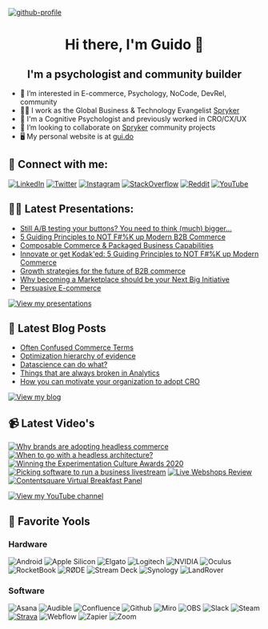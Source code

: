 <!---
gxjansen/gxjansen is a ✨ special ✨ repository because its `README.md` (this file) appears on your GitHub profile.
You can click the Preview link to take a look at your changes.
--->
[![github-profile](https://user-images.githubusercontent.com/487722/198751220-1b9de445-c874-473a-a6d6-dac0fb7557b5.jpg)](https://www.gui.do)
<h1 align="center">Hi there, I'm Guido</a> 👋</h1>
<h2 align="center">I'm a psychologist and community builder</h2>

- 👀 I’m interested in E-commerce, Psychology, NoCode, DevRel, community
- 👨‍💻 I work as the Global Business & Technology Evangelist [Spryker](https://www.spryker.com)
- 🧠 I'm a Cognitive Psychologist and previously worked in CRO/CX/UX
- 💞️ I’m looking to collaborate on [Spryker](https://github.com/spryker) community projects
- 🖥 My personal website is at [gui.do](https://www.gui.do)

## 🤝 Connect with me:
[![LinkedIn](https://img.shields.io/badge/LinkedIn-0077B5?style=for-the-badge&logo=linkedin&logoColor=white)](https://www.linkedin.com/in/gxjansen/)
[![Twitter](https://img.shields.io/badge/Twitter-1DA1F2?style=for-the-badge&logo=twitter&logoColor=white)](https://www.twitter.com/guido/)
[![Instagram](https://img.shields.io/badge/Instagram-E4405F?style=for-the-badge&logo=instagram&logoColor=white)](https://www.instagram.com/gxjansen/)
[![StackOverflow](https://img.shields.io/badge/Stack_Overflow-FE7A16?style=for-the-badge&logo=stack-overflow&logoColor=white)](https://stackoverflow.com/users/8094173/guido-x-jansen)
[![Reddit](https://img.shields.io/badge/Reddit-FF4500?style=for-the-badge&logo=reddit&logoColor=white)](https://www.reddit.com/user/gxjansen)
[![YouTube](https://img.shields.io/badge/YouTube-%23FF0000.svg?style=for-the-badge&logo=YouTube&logoColor=white)](https://www.youtube.com/c/GuidoJansen)

## 👨‍🏫 Latest Presentations:

* [Still A/B testing your buttons? You need to think (much) bigger...](https://www.gui.do/presentation/still-a-b-testing-your-buttons-you-need-to-think-much-bigger)
* [5 Guiding Principles to NOT F#%K up Modern B2B Commerce](https://www.gui.do/presentation/5-guiding-principles-to-not-f-k-up-modern-b2b-commerce)
* [Composable Commerce & Packaged Business Capabilities](https://www.gui.do/presentation/composable-commerce-packaged-business-capabilities)
* [Innovate or get Kodak'ed: 5 Guiding Principles to NOT F#%K up Modern Commerce](https://www.gui.do/presentation/innovate-or-get-kodaked-5-guiding-principles-to-not-f-k-up-modern-commerce)
* [Growth strategies for the future of B2B commerce](https://www.gui.do/presentation/growth-strategies-for-the-future-of-b2b-commerce)
* [Why becoming a Marketplace should be your Next Big Initiative](https://www.gui.do/presentation/why-becoming-a-marketplace-should-be-your-next-big-initiative)
* [Persuasive E-commerce](https://www.gui.do/presentation/persuasive-e-commerce)

[![View my presentations](https://img.shields.io/badge/View%20my-presentations-red?style=flat-square)](https://www.gui.do/presentation)

## 📝 Latest Blog Posts

<!-- BLOG-POST-LIST:START -->
- [Often Confused Commerce Terms](https://www.gui.do/post/often-confused-commerce-terms)
- [Optimization hierarchy of evidence](https://www.gui.do/post/optimization-hierarchy-of-evidence)
- [Datascience can do what?](https://www.gui.do/post/en-datascience-can-do-what)
- [Things that are always broken in Analytics](https://www.gui.do/post/en-things-that-are-always-broken-in-analytics)
- [How you can motivate your organization to adopt CRO](https://www.gui.do/post/en-how-you-can-motivate-your-organization-to-adopt-cro)
<!-- BLOG-POST-LIST:END -->

[![View my blog](https://img.shields.io/badge/View%20my-blog-red?style=flat-square)](https://www.gui.do/blog)

## 📹 Latest Video's

<!-- BEGIN YOUTUBE-CARDS -->
[![Why brands are adopting headless commerce](https://ytcards.demolab.com/?id=MPOGC9WwhvQ&title=Why+brands+are+adopting+headless+commerce&lang=en&timestamp=1639694549&background_color=%230d1117&title_color=%23ffffff&stats_color=%23dedede&width=250 "Why brands are adopting headless commerce")](https://www.youtube.com/watch?v=MPOGC9WwhvQ)
[![When to go with a headless architecture?](https://ytcards.demolab.com/?id=OeyytLHk92Q&title=When+to+go+with+a+headless+architecture%3F&lang=en&timestamp=1639694358&background_color=%230d1117&title_color=%23ffffff&stats_color=%23dedede&width=250 "When to go with a headless architecture?")](https://www.youtube.com/watch?v=OeyytLHk92Q)
[![Winning the Experimentation Culture Awards 2020](https://ytcards.demolab.com/?id=JEVc5-lRAOc&title=Winning+the+Experimentation+Culture+Awards+2020&lang=en&timestamp=1601037575&background_color=%230d1117&title_color=%23ffffff&stats_color=%23dedede&width=250 "Winning the Experimentation Culture Awards 2020")](https://www.youtube.com/watch?v=JEVc5-lRAOc)
[![Picking software to run a business livestream](https://ytcards.demolab.com/?id=L9i99ZY_iT4&title=Picking+software+to+run+a+business+livestream&lang=en&timestamp=1597889226&background_color=%230d1117&title_color=%23ffffff&stats_color=%23dedede&width=250 "Picking software to run a business livestream")](https://www.youtube.com/watch?v=L9i99ZY_iT4)
[![Live Webshops Review](https://ytcards.demolab.com/?id=k3_N14ZrW1I&title=Live+Webshops+Review&lang=en&timestamp=1596070639&background_color=%230d1117&title_color=%23ffffff&stats_color=%23dedede&width=250 "Live Webshops Review")](https://www.youtube.com/watch?v=k3_N14ZrW1I)
[![Contentsquare Virtual Breakfast Panel](https://ytcards.demolab.com/?id=paC_aXUGFT8&title=Contentsquare+Virtual+Breakfast+Panel&lang=en&timestamp=1595319574&background_color=%230d1117&title_color=%23ffffff&stats_color=%23dedede&width=250 "Contentsquare Virtual Breakfast Panel")](https://www.youtube.com/watch?v=paC_aXUGFT8)
<!-- END YOUTUBE-CARDS -->

[![View my YouTube channel](https://img.shields.io/badge/View%20my-YouTube%20Channel-red?style=flat-square)]([https://www.gui.do/blog](https://www.youtube.com/channel/UCaJ2aTnZonOrp0t2DOA-NnQ))
<!---
## 📈 GitHub Stats 

[![Guido's github stats](https://github-readme-stats.vercel.app/api?username=gxjansen)](https://github.com/gxjansen)--->

## 🤩 Favorite Yools

### Hardware
![Android](https://img.shields.io/badge/Android-9CBC36?style=for-the-badge&logo=android&logoColor=white)
![Apple Silicon](https://img.shields.io/badge/apple%20silicon%20M1-333333?style=for-the-badge&logo=apple&logoColor=white)
![Elgato](https://img.shields.io/badge/Elgato-1C23BF?style=for-the-badge&logo=elgato&logoColor=white)
![Logitech](https://img.shields.io/badge/Logitech-009ED5?style=for-the-badge&logo=logitech&logoColor=white)
![NVIDIA](https://img.shields.io/badge/Nvidia-70B000?style=for-the-badge&logo=nvidia&logoColor=black)
![Oculus](https://img.shields.io/badge/Oculus-ffffff?style=for-the-badge&logo=oculus&logoColor=black)
![RocketBook](https://img.shields.io/badge/-RocketBook-brightgreen?style=for-the-badge&color=9FC338)
![RØDE](https://img.shields.io/badge/-R%C3%98DE-black?style=for-the-badge)
![Stream Deck](https://img.shields.io/badge/-Stream%20Deck-1C23BF?style=for-the-badge)
![Synology](https://img.shields.io/badge/Synology-9E9D9E?style=for-the-badge&logo=synology&logoColor=black)
![LandRover](https://img.shields.io/badge/Landrover%20109-1C3B21?style=for-the-badge&logo=landrover&logoColor=black)

### Software
![Asana](https://img.shields.io/badge/Asana-E46565?style=for-the-badge&logo=asana&logoColor=white)
![Audible](https://img.shields.io/badge/Audible-E48108?style=for-the-badge&logo=audible&logoColor=white)
![Confluence](https://img.shields.io/badge/Confluence-2285DF?style=for-the-badge&logo=confluence&logoColor=white)
![Github](https://img.shields.io/badge/github-000000?style=for-the-badge&logo=github&logoColor=white)
![Miro](https://img.shields.io/badge/Miro-F2BB2F?style=for-the-badge&logo=miro&logoColor=white)
![OBS](https://img.shields.io/badge/OBS%20Studio-000000?style=for-the-badge&logo=obsstudio&logoColor=white)
![Slack](https://img.shields.io/badge/Slack-461447?style=for-the-badge&logo=slack&logoColor=white)
![Steam](https://img.shields.io/badge/Steam-000000?style=for-the-badge&logo=steam&logoColor=white)
[![Strava](https://img.shields.io/badge/Strava-F44B03?style=for-the-badge&logo=strava&logoColor=white)](https://www.strava.com/athletes/16854732)
![Webflow](https://img.shields.io/badge/Webflow-404FF2?style=for-the-badge&logo=webflow&logoColor=white)
![Zapier](https://img.shields.io/badge/Zapier-F74800?style=for-the-badge&logo=zapier&logoColor=white)
![Zoom](https://img.shields.io/badge/Zoom-0085F2?style=for-the-badge&logo=zoom&logoColor=white)
